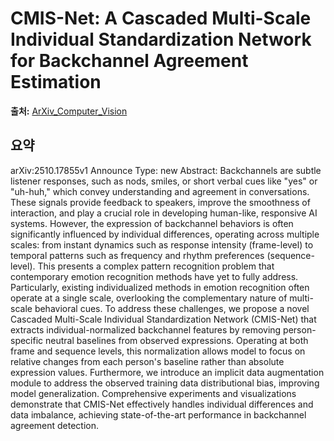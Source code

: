 # CMIS-Net: A Cascaded Multi-Scale Individual Standardization Network for Backchannel Agreement Estimation

**출처:** [ArXiv_Computer_Vision](https://arxiv.org/abs/2510.17855)

## 요약
arXiv:2510.17855v1 Announce Type: new
Abstract: Backchannels are subtle listener responses, such as nods, smiles, or short verbal cues like "yes" or "uh-huh," which convey understanding and agreement in conversations. These signals provide feedback to speakers, improve the smoothness of interaction, and play a crucial role in developing human-like, responsive AI systems. However, the expression of backchannel behaviors is often significantly influenced by individual differences, operating across multiple scales: from instant dynamics such as response intensity (frame-level) to temporal patterns such as frequency and rhythm preferences (sequence-level). This presents a complex pattern recognition problem that contemporary emotion recognition methods have yet to fully address. Particularly, existing individualized methods in emotion recognition often operate at a single scale, overlooking the complementary nature of multi-scale behavioral cues. To address these challenges, we propose a novel Cascaded Multi-Scale Individual Standardization Network (CMIS-Net) that extracts individual-normalized backchannel features by removing person-specific neutral baselines from observed expressions. Operating at both frame and sequence levels, this normalization allows model to focus on relative changes from each person's baseline rather than absolute expression values. Furthermore, we introduce an implicit data augmentation module to address the observed training data distributional bias, improving model generalization. Comprehensive experiments and visualizations demonstrate that CMIS-Net effectively handles individual differences and data imbalance, achieving state-of-the-art performance in backchannel agreement detection.
